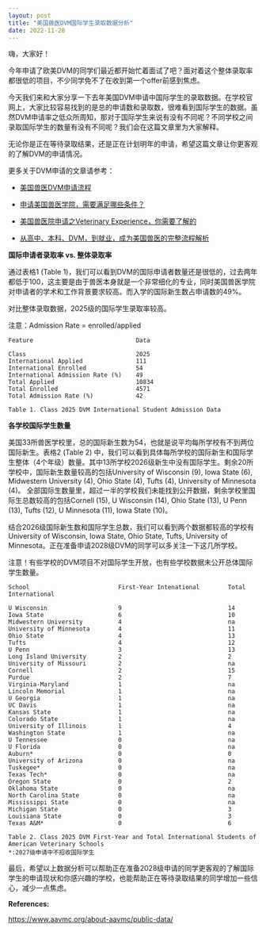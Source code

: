 ```yaml
---
layout: post
title: "美国兽医DVM国际学生录取数据分析"
date: 2022-11-28
---
```

嗨，大家好！

今年申请了欧美DVM的同学们最近都开始忙着面试了吧？面对着这个整体录取率都很低的项目，不少同学免不了在收到第一个offer前感到焦虑。

今天我们来和大家分享一下去年美国DVM申请中国际学生的录取数据。在学校官网上，大家比较容易找到的是总的申请数和录取数，很难看到国际学生的数据。虽然DVM申请率之低众所周知，那对于国际学生来说有没有不同呢？不同学校之间录取国际学生的数量有没有不同呢？我们会在这篇文章里为大家解释。

无论你是正在等待录取结果，还是正在计划明年的申请，希望这篇文章让你更客观的了解DVM的申请情况。

更多关于DVM申请的文章请参考：

+ [美国兽医DVM申请流程](https://www.tessay.org/blog/2018/10/05/vmcas)

+ [申请美国兽医学院，需要满足哪些条件？](https://www.tessay.org/blog/2020/12/29/dvm-application)

+ [美国兽医院申请之Veterinary Experience，你需要了解的](https://www.tessay.org/blog/2022/04/15/veterinary-experience)

+ [从高中、本科、DVM，到就业，成为美国兽医的完整流程解析](https://www.tessay.org/blog/2023/03/20/dvm-whole-process)

**国际申请者录取率 vs. 整体录取率**

通过表格1 (Table 1)，我们可以看到DVM的国际申请者数量还是很低的，过去两年都低于100，这主要是由于兽医本身就是一个非常细化的专业，同时美国兽医学院对申请者的学术和工作背景要求较高。而入学的国际新生数占申请数的49%。

对比整体录取数据，2025级的国际学生录取率较高。

注意：Admission Rate = enrolled/applied

    Feature                             Data     
    
    Class                               2025     
    International Applied               111      
    International Enrolled              54       
    International Admission Rate (%)    49       
    Total Applied                       10834    
    Total Enrolled                      4571     
    Total Admission Rate (%)            42       
    
    Table 1. Class 2025 DVM International Student Admission Data


**各学校国际学生数量**

美国33所兽医学校里，总的国际新生数为54，也就是说平均每所学校有不到两位国际新生。表格2 (Table 2) 中，我们可以看到具体每所学校的国际新生和国际学生整体（4个年级）数量。其中13所学校2026级新生中没有国际学生。剩余20所学校中，国际新生数量较高的包括University of Wisconsin (9), Iowa State (6), Midwestern University (4), Ohio State (4), Tufts (4), University of Minnesota (4)。 全部国际生数量里，超过一半的学校我们未能找到公开数据，剩余学校里国际生总数较高的包括Cornell (15), U Wisconsin (14), Ohio State (13), U Penn (13), Tufts (12), U Minnesota (11), Iowa State (10)。

结合2026级国际新生数和国际学生总数，我们可以看到两个数据都较高的学校有University of  Wisconsin, Iowa State, Ohio State, Tufts, University of Minnesota。正在准备申请2028级DVM的同学可以多关注一下这几所学校。

注意！有些学校的DVM项目不对国际学生开放，也有些学校数据未公开总体国际学生数量。


    School                         First-Year Intenational        Total International            
    
    U Wisconsin                    9                              14                             
    Iowa State                     6                              10                             
    Midwestern University          4                              na                             
    University of Minnesota        4                              11                             
    Ohio State                     4                              13                             
    Tufts                          4                              12                             
    U Penn                         3                              13                             
    Long Island University         2                              2                              
    University of Missouri         2                              na                             
    Cornell                        2                              15                             
    Purdue                         2                              7                              
    Virginia-Maryland              1                              na                             
    Lincoln Memorial               1                              na                             
    U Georgia                      1                              na                             
    UC Davis                       1                              na                             
    Kansas State                   1                              na                             
    Colorado State                 1                              na                             
    University of Illinois         1                              4                              
    Washington State               1                              na                             
    U Tennessee                    0                              na                             
    U Florida                      0                              na                             
    Auburn*                        0                              0                              
    University of Arizona          0                              na                             
    Tuskegee*                      0                              na                             
    Texas Tech*                    0                              na                             
    Oregon State                   0                              2                              
    Oklahoma State                 0                              na                             
    North Carolina State           0                              na                             
    Mississippi State              0                              na                             
    Michigan State                 0                              3                              
    Louisiana State                0                              3                              
    Texas A&M*                     0                              6                              
    
    Table 2. Class 2025 DVM First-Year and Total International Students of American Veterinary Schools 
    *:2027级申请中不招收国际学生


最后，希望以上数据分析可以帮助正在准备2028级申请的同学更客观的了解国际学生的申请现状和你感兴趣的学校，也能帮助正在等待录取结果的同学增加一些信心，减少一点焦虑。


**References:**

https://www.aavmc.org/about-aavmc/public-data/

